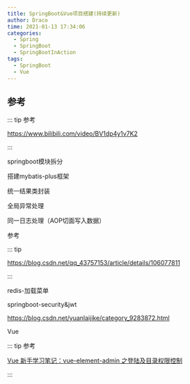 ```yaml
---
title: SpringBoot&Vue项目搭建(持续更新)
author: Draco
time: 2021-01-13 17:34:06
categories: 
  - Spring
  - SpringBoot
  - SpringBootInAction
tags: 
  - SpringBoot
  - Vue
---
```






## 参考

::: tip 参考

https://www.bilibili.com/video/BV1dp4y1v7K2

:::







springboot模块拆分



搭建mybatis-plus框架



统一结果类封装



全局异常处理



同一日志处理（AOP切面写入数据）

参考

::: tip

https://blog.csdn.net/qq_43757153/article/details/106077811

:::



redis-加载菜单



springboot-security&jwt

https://blog.csdn.net/yuanlaijike/category_9283872.html





Vue

::: tip 参考

[Vue 新手学习笔记：vue-element-admin 之登陆及目录权限控制](https://linjinp.blog.csdn.net/article/details/90256713?utm_medium=distribute.pc_relevant.none-task-blog-BlogCommendFromBaidu-1.not_use_machine_learn_pai&depth_1-utm_source=distribute.pc_relevant.none-task-blog-BlogCommendFromBaidu-1.not_use_machine_learn_pai)

:::